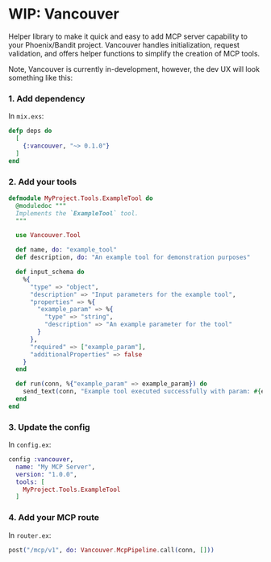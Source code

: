 # WIP: Vancouver

Helper library to make it quick and easy to add MCP server capability to your Phoenix/Bandit project. Vancouver handles initialization, request validation, and offers helper functions to simplify the creation of MCP tools. 

Note, Vancouver is currently in-development, however, the dev UX will look something like this:

### 1. Add dependency

In `mix.exs`:

```elixir
defp deps do
  [
    {:vancouver, "~> 0.1.0"}
  ]
end
```

### 2. Add your tools

```elixir
defmodule MyProject.Tools.ExampleTool do
  @moduledoc """
  Implements the `ExampleTool` tool.
  """

  use Vancouver.Tool

  def name, do: "example_tool"
  def description, do: "An example tool for demonstration purposes"

  def input_schema do
    %{
      "type" => "object",
      "description" => "Input parameters for the example tool",
      "properties" => %{
        "example_param" => %{
          "type" => "string",
          "description" => "An example parameter for the tool"
        }
      },
      "required" => ["example_param"],
      "additionalProperties" => false
    }
  end

  def run(conn, %{"example_param" => example_param}) do
    send_text(conn, "Example tool executed successfully with param: #{example_param}")
  end
end
```

### 3. Update the config

In `config.ex`:

```elixir
config :vancouver,
  name: "My MCP Server",
  version: "1.0.0",
  tools: [
    MyProject.Tools.ExampleTool
  ]
```

### 4. Add your MCP route

In `router.ex`:

```elixir
post("/mcp/v1", do: Vancouver.McpPipeline.call(conn, []))
```


